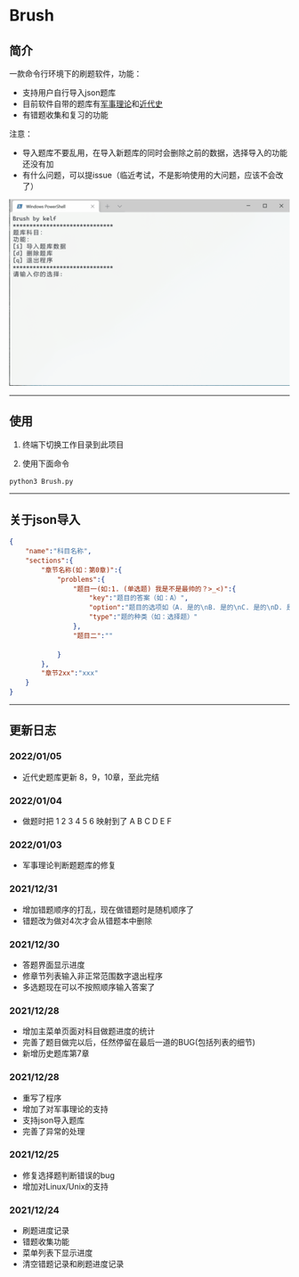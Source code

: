 # Brush

## 简介

一款命令行环境下的刷题软件，功能：

* 支持用户自行导入json题库
* 目前软件自带的题库有<u>军事理论</u>和<u>近代史</u>
* 有错题收集和复习的功能

注意：

* 导入题库不要乱用，在导入新题库的同时会删除之前的数据，选择导入的功能还没有加
* 有什么问题，可以提issue（临近考试，不是影响使用的大问题，应该不会改了）

![21.12.28](21.12.28.gif)

---


## 使用

1. 终端下切换工作目录到此项目

2. 使用下面命令

```bash
python3 Brush.py
```

---
## 关于json导入

```json
{
    "name":"科目名称",
    "sections":{
        "章节名称(如：第0章)":{
            "problems":{
                "题目一(如:1. (单选题) 我是不是最帅的？>_<)":{
                    "key":"题目的答案（如：A）",
                    "option":"题目的选项如（A. 是的\nB. 是的\nC. 是的\nD. 是的）",
                    "type":"题的种类（如：选择题）"
                },
                "题目二":""

            }
        },
        "章节2xx":"xxx"
    }
}
```

---
## 更新日志

### 2022/01/05

* 近代史题库更新 8，9，10章，至此完结

### 2022/01/04

* 做题时把 1 2 3 4 5 6 映射到了 A B C D E F

### 2022/01/03

* 军事理论判断题题库的修复

### 2021/12/31

* 增加错题顺序的打乱，现在做错题时是随机顺序了
* 错题改为做对4次才会从错题本中删除

### 2021/12/30

* 答题界面显示进度
* 修章节列表输入非正常范围数字退出程序
* 多选题现在可以不按照顺序输入答案了

### 2021/12/28

* 增加主菜单页面对科目做题进度的统计
* 完善了题目做完以后，任然停留在最后一道的BUG(包括列表的细节)
* 新增历史题库第7章

### 2021/12/28

* 重写了程序
* 增加了对军事理论的支持
* 支持json导入题库
* 完善了异常的处理

### 2021/12/25

* 修复选择题判断错误的bug
* 增加对Linux/Unix的支持

### 2021/12/24

* 刷题进度记录
* 错题收集功能
* 菜单列表下显示进度
* 清空错题记录和刷题进度记录
